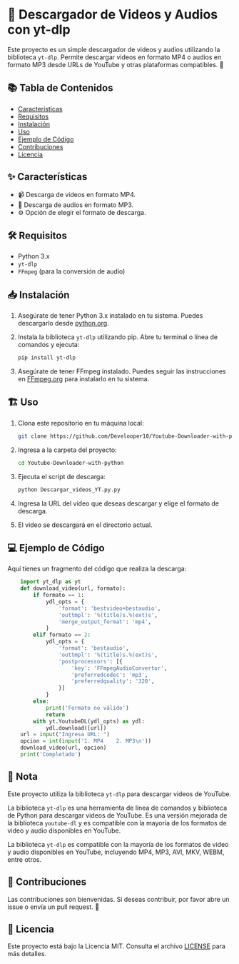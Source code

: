 # 🎥 Descargador de Videos y Audios con yt-dlp

Este proyecto es un simple descargador de videos y audios utilizando la biblioteca `yt-dlp`. Permite descargar videos en formato MP4 o audios en formato MP3 desde URLs de YouTube y otras plataformas compatibles. 🚀

## 📚 Tabla de Contenidos

- [Características](#-características)
- [Requisitos](#️-requisitos)
- [Instalación](#-instalación)
- [Uso](#️-uso)
- [Ejemplo de Código](#-ejemplo-de-código)
- [Contribuciones](#-contribuciones)
- [Licencia](#-licencia)

## ✨ Características

- 📹 Descarga de videos en formato MP4.
- 🎵 Descarga de audios en formato MP3.
- ⚙️ Opción de elegir el formato de descarga.

## 🛠️ Requisitos

- Python 3.x
- `yt-dlp`
- `FFmpeg` (para la conversión de audio)

## 📥 Instalación

1. Asegúrate de tener Python 3.x instalado en tu sistema. Puedes descargarlo desde [python.org](https://www.python.org/downloads/).

2. Instala la biblioteca `yt-dlp` utilizando pip. Abre tu terminal o línea de comandos y ejecuta:

   ```bash
   pip install yt-dlp
3. Asegúrate de tener FFmpeg instalado. Puedes seguir las instrucciones en [FFmpeg.org](https://ffmpeg.org/download.html) para instalarlo en tu sistema.

## 🏗️ Uso

1. Clona este repositorio en tu máquina local:

    ```bash
    git clone https://github.com/Develooper10/Youtube-Downloader-with-python/tree/master
2. Ingresa a la carpeta del proyecto:

    ```bash
    cd Youtube-Downloader-with-python
3. Ejecuta el script de descarga:

    ```bash
    python Descargar_videos_YT.py.py
4. Ingresa la URL del video que deseas descargar y elige el formato de descarga.

5. El video se descargará en el directorio actual.

## 💻 Ejemplo de Código

Aquí tienes un fragmento del código que realiza la descarga:

```python
    import yt_dlp as yt
    def download_video(url, formato):
        if formato == 1:
            ydl_opts = {
                'format': 'bestvideo+bestaudio',
                'outtmpl': '%(title)s.%(ext)s',
                'merge_output_format': 'mp4',
            }
        elif formato == 2:
            ydl_opts = {
                'format': 'bestaudio',
                'outtmpl': '%(title)s.%(ext)s',
                'postprocessors': [{
                    'key': 'FFmpegAudioConvertor',
                    'preferredcodec': 'mp3',
                    'preferredquality': '320',
                }]
            }
        else:
            print('Formato no válido')
            return
        with yt.YoutubeDL(ydl_opts) as ydl:
            ydl.download([url])
    url = input("Ingresa URL: ")
    opcion = int(input('1. MP4    2. MP3\n'))
    download_video(url, opcion)
    print('Completado')
```

## 📝 Nota

Este proyecto utiliza la biblioteca `yt-dlp` para descargar videos de YouTube.

La biblioteca `yt-dlp` es una herramienta de línea de comandos y biblioteca de Python para descargar videos de YouTube. Es una versión mejorada de la biblioteca `youtube-dl` y es compatible con la mayoría
de los formatos de video y audio disponibles en YouTube.

La biblioteca `yt-dlp` es compatible con la mayoría de los formatos de video y audio disponibles en YouTube, incluyendo MP4, MP3, AVI, MKV, WEBM, entre otros.

## 🤝 Contribuciones

Las contribuciones son bienvenidas. Si deseas contribuir, por favor abre un issue o envía un pull request. 🌟

## 📜 Licencia

Este proyecto está bajo la Licencia MIT. Consulta el archivo [LICENSE](\LICENSE) para más detalles.
